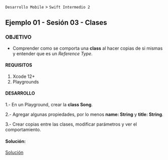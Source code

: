 `Desarrollo Mobile` > `Swift Intermedio 2`

## Ejemplo 01 - Sesión 03 - Clases

### OBJETIVO

- Comprender como se comporta una **class** al hacer copias de si mismas y entender que es un _Reference Type_.

#### REQUISITOS

1. Xcode 12+
2. Playgrounds

#### DESARROLLO

1.- En un Playground, crear la **class Song**.

2.- Agregar algunas propiedades, por lo menos **name: String** y **title: String**.

3.- Crear copias entre las clases, modificar parámetros y ver el comportamiento.

#### Solución:
[Solución](SongClass.playground/Contents.swift)